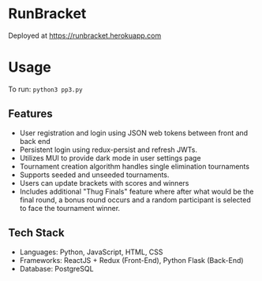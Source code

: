 # RunBracket
Deployed at https://runbracket.herokuapp.com

# Usage
To run: `python3 pp3.py`

## Features
- User registration and login using JSON web tokens between front and back end
- Persistent login using redux-persist and refresh JWTs.
- Utilizes MUI to provide dark mode in user settings page
- Tournament creation algorithm handles single elimination tournaments
- Supports seeded and unseeded tournaments.
- Users can update brackets with scores and winners
- Includes additional "Thug Finals" feature where after what would be the final round, a bonus round occurs and a random participant is selected to face the tournament winner.

## Tech Stack
- Languages: Python, JavaScript, HTML, CSS
- Frameworks: ReactJS + Redux (Front-End), Python Flask (Back-End)
- Database: PostgreSQL
